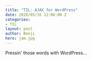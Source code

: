 ```yaml
---
title: "TIL: AJAX for WordPress"
date: 2020/05/16 12:06:00 Z
categories:
- TIL
layout: post
author: Benji
hero: jam.jpg
---
```


Pressin' those words with WordPress...
